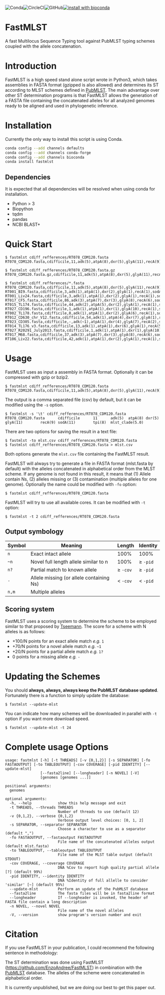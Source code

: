 ![Conda](https://img.shields.io/conda/pn/bioconda/fastmlst)![CircleCI](https://img.shields.io/circleci/build/github/EnzoAndree/FastMLST/master)![GitHub](https://img.shields.io/github/license/EnzoAndree/FastMLST)[![install with bioconda](https://img.shields.io/badge/install%20with-bioconda-brightgreen.svg?style=flat)](http://bioconda.github.io/recipes/fastmlst/README.html)


# FastMLST
A fast Multilocus Sequence Typing tool against PubMLST typing schemes coupled with the allele concatenation.
# Introduction
FastMLST is a high speed stand alone script wrote in Python3, which takes assemblies in FASTA format (gzipped is also allowed) and determines its ST according to MLST schemes defined in [PubMLST](https://doi.org/10.12688/wellcomeopenres.14826.1). The main advantage over other ST determination programs is that FastMLST allows the generation of a FASTA file containing the concatenated alleles for all analyzed genomes ready to be aligned and used in phylogenetic inference.
# Installation
Currently the only way to install this script is using Conda.
```bash
conda config --add channels defaults
conda config --add channels conda-forge
conda config --add channels bioconda
conda install fastmlst
```
## Dependencies
It is expected that all dependencies will be resolved when using conda for installation.
* Python > 3
* Biopython
* tqdm
* pandas
* NCBI BLAST+
# Quick Start
```
$ fastmlst cdiff_refferences/RT078_CDM120.fasta
RT078_CDM120.fasta,cdifficile,11,adk(5),atpA(8),dxr(5),glyA(11),recA(9),sodA(11),tpi(8),mlst_clade(5.0)

$ fastmlst cdiff_refferences/RT078_CDM120.fasta.gz
RT078_CDM120.fasta.gz,cdifficile,11,adk(5),atpA(8),dxr(5),glyA(11),recA(9),sodA(11),tpi(8),mlst_clade(5.0)

$ fastmlst cdiff_refferences/*.fasta
RT078_CDM120.fasta,cdifficile,11,adk(5),atpA(8),dxr(5),glyA(11),recA(9),sodA(11),tpi(8),mlst_clade(5.0)
RT001_BI9.fasta,cdifficile,3,adk(1),atpA(1),dxr(2),glyA(1),recA(1),sodA(1),tpi(1),mlst_clade(1.0)
RT001_Liv24.fasta,cdifficile,3,adk(1),atpA(1),dxr(2),glyA(1),recA(1),sodA(1),tpi(1),mlst_clade(1.0)
RT017_CF5.fasta,cdifficile,86,adk(3),atpA(7),dxr(3),glyA(8),recA(6),sodA(19),tpi(11),mlst_clade(4.0)
RT015_TL174.fasta,cdifficile,44,adk(2),atpA(5),dxr(2),glyA(1),recA(1),sodA(3),tpi(1),mlst_clade(1.0)
RT027_CD196.fasta,cdifficile,1,adk(1),atpA(1),dxr(1),glyA(10),recA(1),sodA(3),tpi(5),mlst_clade(2.0)
RT002_TL178.fasta,cdifficile,8,adk(1),atpA(1),dxr(2),glyA(6),recA(1),sodA(5),tpi(1),mlst_clade(1.0)
RT012_CD630_chr_V12.fasta,cdifficile,54,adk(1),atpA(4),dxr(7),glyA(1),recA(1),sodA(3),tpi(3),mlst_clade(1.0)
RT023_CD305.fasta,cdifficile,-,adk(~1),atpA(1),dxr(4),glyA(7),recA(2),sodA(8),tpi(7)
RT014_TL176_v3.fasta,cdifficile,13,adk(1),atpA(1),dxr(6),glyA(1),recA(5),sodA(3),tpi(1),mlst_clade(1.0)
RT027_R20291_July2013.fasta,cdifficile,1,adk(1),atpA(1),dxr(1),glyA(10),recA(1),sodA(3),tpi(5),mlst_clade(2.0)
RT017_M68.fasta,cdifficile,37,adk(3),atpA(7),dxr(3),glyA(8),recA(6),sodA(9),tpi(11),mlst_clade(4.0)
RT106_Liv22.fasta,cdifficile,42,adk(1),atpA(1),dxr(2),glyA(1),recA(1),sodA(7),tpi(1),mlst_clade(1.0)
```
# Usage
FastMLST uses as input a assembly in FASTA format. Optionally it can be compressed with gzip or bzip2.
```
$ fastmlst cdiff_refferences/RT078_CDM120.fasta
RT078_CDM120.fasta,cdifficile,11,adk(5),atpA(8),dxr(5),glyA(11),recA(9),sodA(11),tpi(8),mlst_clade(5.0)
```
The output is a comma separated file (csv) by default, but it can be modified using the `-s` option.
```
$ fastmlst -s '\t' cdiff_refferences/RT078_CDM120.fasta
RT078_CDM120.fasta      cdifficile      11      adk(5)  atpA(8) dxr(5)  glyA(11)        recA(9) sodA(11)        tpi(8)  mlst_clade(5.0)
```
There are two options for saving the result in a text file:
```
$ fastmlst -to mlst.csv cdiff_refferences/RT078_CDM120.fasta
$ fastmlst cdiff_refferences/RT078_CDM120.fasta > mlst.csv
```
Both options generate the `mlst.csv` file containing the FastMLST result.

FastMLST will always try to generate a file in FASTA format (mlst.fasta by default) with the alleles concatenated in alphabetical order from the MLST scheme. If any genome is not found in this result, it means that (1) Allele contain Ns, (2) alleles missing or (3) contamination (multiple alleles for one genome). Optionally the name could be modified with `-fo` option:
```
$ fastmlst cdiff_refferences/RT078_CDM120.fasta
```
FastMLST will  try to use all available cores. It can be modified with `-t` option:
```
$ fastmlst -t 2 cdiff_refferences/RT078_CDM120.fasta 
```
## Output symbology
Symbol | Meaning | Length | Identity
---   | --- | --- | ---
`n`   | Exact intact allele                   | 100%            | 100%
`~n`  | Novel full length allele similar to n | 100%            | &ge; `-pid`
`n?`  | Partial match to known allele        | &ge; `-cov` | &ge; `-pid`
`-`   | Allele missing (or allele containing Ns) | &lt; `-cov` | &lt; `-pid`
`n,m` | Multiple alleles                     | &nbsp;          | &nbsp;
## Scoring system
FastMLST uses a scoring system to determine the scheme to be employed similar to that proposed by [Tseemann](https://github.com/tseemann/mlst). The score for a scheme with N alleles is as follows:

* +100/N points for an exact allele match _e.g._ `1`
* +70/N points for a novel allele match _e.g._ `~1`
* +20/N points for a partial allele match _e.g._ `1?`
* 0 points for a missing allele _e.g._ `-`
# Updating the Schemes
You should **always, always, always keep the PubMLST database updated**. Fortunately there is a function to simply update the database:
```
$ fastmlst --update-mlst
```
You can indicate how many schemes will be downloaded in parallel with `-t` option if you want more download speed.
```
$ fastmlst --update-mlst -t 24
```
# Complete usage Options
```
usage: fastmlst [-h] [-t THREADS] [-v {0,1,2}] [-s SEPARATOR] [-fo FASTAOUTPUT] [-to TABLEOUTPUT] [-cov COVERAGE] [-pid IDENTITY] [--update-mlst]
                [--fasta2line] [--longheader] [-n NOVEL] [-V]
                [genomes [genomes ...]]

positional arguments:
  genomes

optional arguments:
  -h, --help            show this help message and exit
  -t THREADS, --threads THREADS
                        Number of threads to use (default 12)
  -v {0,1,2}, --verbose {0,1,2}
                        Verbose output level choices: [0, 1, 2]
  -s SEPARATOR, --separator SEPARATOR
                        Choose a character to use as a separator (default ",")
  -fo FASTAOUTPUT, --fastaoutput FASTAOUTPUT
                        File name of the concatenated alleles output (default mlst.fasta)
  -to TABLEOUTPUT, --tableoutput TABLEOUTPUT
                        File name of the MLST table output (default STDOUT)
  -cov COVERAGE, --coverage COVERAGE
                        DNA %Cov to report high quality partial allele [?] (default 99%)
  -pid IDENTITY, --identity IDENTITY
                        DNA %Identity of full allelle to consider 'similar' [~] (default 95%)
  --update-mlst         Perform an update of the PubMLST database
  --fasta2line          The fasta files will be in fasta2line format
  --longheader          If --longheader is invoked, the header of FASTA file contain a long description
  -n NOVEL, --novel NOVEL
                        File name of the novel alleles
  -V, --version         show program's version number and exit
```
# Citation
If you use FastMLST in your publication, I could recommend the following sentence in methodology:

The ST determination was done using FastMLST (https://github.com/EnzoAndree/FastMLST) in combination with the [PubMLST](https://doi.org/10.12688/wellcomeopenres.14826.1) database. The alleles of the scheme were concatenated in alphabetical order.

It is currently unpublished, but we are doing our best to get this paper out.

